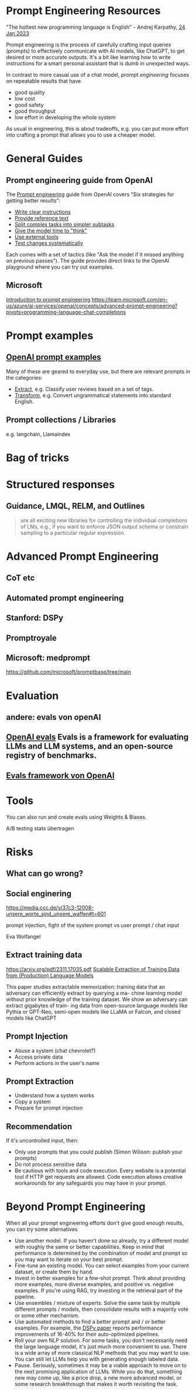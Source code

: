 # Prompt Engineering Resources


"The hottest new programming language is English" - Andrej Karpathy, [24 Jan 2023](https://twitter.com/karpathy/status/1617979122625712128)

Prompt engineering is the process of carefully crafting input queries
(prompts) to effectively communicate with AI models, like ChatGPT, to
get desired or more accurate outputs. It's a bit like learning how to
write instructions for a smart personal assistant that is dumb in
unexpected ways.

In contrast to more casual use of a chat model, prompt *engineering*
focuses on repeatable results that have 

-   good quality
-   low cost
-   good safety
-   good throughput
-   low effort in developing the whole system

As usual in engineering, this is about tradeoffs, e.g. you can put more
effort into crafting a prompt that allows you to use a cheaper model.


<a id="org622f627"></a>

# General Guides


<a id="org5ae6954"></a>

## Prompt engineering guide from OpenAI

The [Prompt engineering](https://platform.openai.com/docs/guides/prompt-engineering) guide from OpenAI covers "Six strategies for
getting better results":

-   [Write clear instructions](https://platform.openai.com/docs/guides/prompt-engineering/write-clear-instructions)
-   [Provide reference text](https://platform.openai.com/docs/guides/prompt-engineering/provide-reference-text)
-   [Split complex tasks into simpler subtasks](https://platform.openai.com/docs/guides/prompt-engineering/split-complex-tasks-into-simpler-subtasks)
-   [Give the model time to "think"](https://platform.openai.com/docs/guides/prompt-engineering/give-the-model-time-to-think)
-   [Use external tools](https://platform.openai.com/docs/guides/prompt-engineering/use-external-tools)
-   [Test changes systematically](https://platform.openai.com/docs/guides/prompt-engineering/test-changes-systematically)

Each comes with a set of tactics (like "Ask the model if it missed
anything on previous passes"). The guide provides direct links to the
OpenAI playground where you can try out examples.


<a id="org86b8f2e"></a>

## Microsoft

[Introduction to prompt engineering](https://learn.microsoft.com/en-us/azure/ai-services/openai/concepts/prompt-engineering)
<https://learn.microsoft.com/en-us/azure/ai-services/openai/concepts/advanced-prompt-engineering?pivots=programming-language-chat-completions>


<a id="orgcd8a3ee"></a>

# Prompt examples


<a id="org3ed634d"></a>

## [OpenAI prompt examples](https://platform.openai.com/examples)

Many of these are geared to everyday use, but there are relevant
prompts in the categories:

-   [Extract](https://platform.openai.com/examples?category=extract), e.g. Classify user reviews based on a set of tags.
-   [Transform](https://platform.openai.com/examples?category=transform), e.g. Convert ungrammatical statements into standard English.


<a id="orgb16576d"></a>

## Prompt collections / Libraries

e.g. langchain, Llamaindex


# Bag of tricks



# Structured responses


<a id="orgb8e4e06"></a>

## Guidance, LMQL, RELM, and Outlines

> are all exciting new libraries for controlling the individual
completions of LMs, e.g., if you want to enforce JSON output schema or
constrain sampling to a particular regular expression.


<a id="org3424e99"></a>

# Advanced Prompt Engineering


<a id="orgdf9c0d4"></a>

## CoT etc


<a id="org14638e0"></a>

## Automated prompt engineering


<a id="orgb65c930"></a>

## Stanford: DSPy


<a id="orgd8da6af"></a>

## Promptroyale


<a id="org12b9f7d"></a>

## Microsoft: medprompt

<https://github.com/microsoft/promptbase/tree/main>


<a id="org7a3dde7"></a>

# Evaluation


<a id="org30478b8"></a>

## andere: evals von openAI


<a id="org9b66d46"></a>

## [OpenAI evals](https://github.com/openai/evals)  Evals is a framework for evaluating LLMs and LLM systems, and an open-source registry of benchmarks.


<a id="org94cec2f"></a>

## [Evals framework von OpenAI](https://github.com/openai/evals)


<a id="org621db2f"></a>

# Tools

You can also run and create evals using Weights & Biases.

A/B testing stats übertragen


<a id="org99a8610"></a>

# Risks


<a id="orgadaf11c"></a>

## What can go wrong?


<a id="org149f599"></a>

## Social enginering

<https://media.ccc.de/v/37c3-12008-unsere_worte_sind_unsere_waffen#t=601>

prompt injection, fight of the system prompt vs user prompt / chat
input

Eva Wolfangel


<a id="org7dfda5a"></a>

## Extract training data

<https://arxiv.org/pdf/2311.17035.pdf>
[Scalable Extraction of Training Data from (Production) Language Models](https://arxiv.org/pdf/2311.17035.pdf)

This paper studies extractable memorization: training data
that an adversary can efficiently extract by querying a ma-
chine learning model without prior knowledge of the training
dataset. We show an adversary can extract gigabytes of train-
ing data from open-source language models like Pythia or
GPT-Neo, semi-open models like LLaMA or Falcon, and
closed models like ChatGPT


<a id="orgafef27c"></a>

## Prompt Injection

-   Abuse a system (chat chevrolet?)
-   Access private data
-   Perform actions in the user's name


<a id="org1d58e88"></a>

## Prompt Extraction

-   Understand how a system works
-   Copy a system
-   Prepare for prompt injection


<a id="orgaa6399e"></a>

## Recommendation

If it's uncontrolled input, then:

-   Only use prompts that you could publish (Simon Wilison: publish your prompts)
-   Do not process sensitive data
-   Be cautious with tools and code execution. Every website is a potential tool if HTTP get requests
    are allowed. Code execution allows creative workarounds for any
    safeguards you may have in your prompt.


<a id="orga9ab31a"></a>

# Beyond Prompt Engineering

When all your prompt engineering efforts don't give good enough
results, you can try some alternatives

-   Use another model. If you haven't done so already, try a different
    model with roughly the same or better capabilities. Keep in mind
    that performance is determined by the combination of model and
    prompt so you may want to iterate on your best prompt.
-   Fine-tune an existing model. You can select examples from your
    current dataset, or create them by hand.
-   Invest in better examples for a few-shot prompt. Think about
    providing more examples, more diverse examples, and positive
    vs. negative examples. If you're using RAG, try investing in the
    retrieval part of the pipeline.
-   Use ensembles / mixture of experts. Solve the same task by multiple
    different prompts / models, then consolidate results with a majority
    vote or some other mechanism.
-   Use automated methods to find a better prompt and / or better
    examples. For example, the [DSPy paper](https://arxiv.org/abs/2310.03714) reports performance
    improvements of 16-40% for their auto-optimized pipelines.
-   Roll your own NLP solution. For some tasks, you don't necessarily
    need the large language model, it's just much more convenient to
    use. There is a wide array of more classical NLP methods that you
    may want to use. You can still let LLMs help you with generating
    enough labeled data.
-   Pause. Seriously, sometimes it may be a viable approach to move on to
    the next promising application of LLMs. While you do that, something
    new may come up, like a price drop, a new more advanced model, or
    some research breakthrough that makes it worth revisiting the task.


